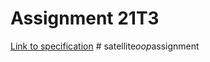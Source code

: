 # Assignment 21T3

[Link to specification](https://gitlab.cse.unsw.edu.au/COMP2511/21T3/assignment-specification)
#   s a t e l l i t e _ o o p _ a s s i g n m e n t  
 